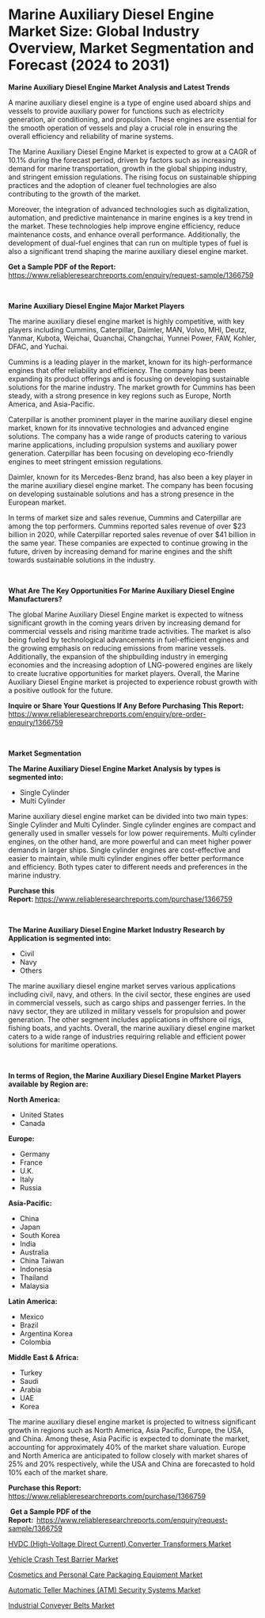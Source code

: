 <p><h1>Marine Auxiliary Diesel Engine Market Size: Global Industry Overview, Market Segmentation and Forecast (2024 to 2031)</h1></p><p><strong>Marine Auxiliary Diesel Engine Market Analysis and Latest Trends</strong></p>
<p><p>A marine auxiliary diesel engine is a type of engine used aboard ships and vessels to provide auxiliary power for functions such as electricity generation, air conditioning, and propulsion. These engines are essential for the smooth operation of vessels and play a crucial role in ensuring the overall efficiency and reliability of marine systems.</p><p>The Marine Auxiliary Diesel Engine Market is expected to grow at a CAGR of 10.1% during the forecast period, driven by factors such as increasing demand for marine transportation, growth in the global shipping industry, and stringent emission regulations. The rising focus on sustainable shipping practices and the adoption of cleaner fuel technologies are also contributing to the growth of the market.</p><p>Moreover, the integration of advanced technologies such as digitalization, automation, and predictive maintenance in marine engines is a key trend in the market. These technologies help improve engine efficiency, reduce maintenance costs, and enhance overall performance. Additionally, the development of dual-fuel engines that can run on multiple types of fuel is also a significant trend shaping the marine auxiliary diesel engine market.</p></p>
<p><strong>Get a Sample PDF of the Report:&nbsp;</strong> <a href="https://www.reliableresearchreports.com/enquiry/request-sample/1366759">https://www.reliableresearchreports.com/enquiry/request-sample/1366759</a></p>
<p>&nbsp;</p>
<p><strong>Marine Auxiliary Diesel Engine Major Market Players</strong></p>
<p><p>The marine auxiliary diesel engine market is highly competitive, with key players including Cummins, Caterpillar, Daimler, MAN, Volvo, MHI, Deutz, Yanmar, Kubota, Weichai, Quanchai, Changchai, Yunnei Power, FAW, Kohler, DFAC, and Yuchai. </p><p>Cummins is a leading player in the market, known for its high-performance engines that offer reliability and efficiency. The company has been expanding its product offerings and is focusing on developing sustainable solutions for the marine industry. The market growth for Cummins has been steady, with a strong presence in key regions such as Europe, North America, and Asia-Pacific.</p><p>Caterpillar is another prominent player in the marine auxiliary diesel engine market, known for its innovative technologies and advanced engine solutions. The company has a wide range of products catering to various marine applications, including propulsion systems and auxiliary power generation. Caterpillar has been focusing on developing eco-friendly engines to meet stringent emission regulations.</p><p>Daimler, known for its Mercedes-Benz brand, has also been a key player in the marine auxiliary diesel engine market. The company has been focusing on developing sustainable solutions and has a strong presence in the European market.</p><p>In terms of market size and sales revenue, Cummins and Caterpillar are among the top performers. Cummins reported sales revenue of over $23 billion in 2020, while Caterpillar reported sales revenue of over $41 billion in the same year. These companies are expected to continue growing in the future, driven by increasing demand for marine engines and the shift towards sustainable solutions in the industry.</p></p>
<p>&nbsp;</p>
<p><strong>What Are The Key Opportunities For Marine Auxiliary Diesel Engine Manufacturers?</strong></p>
<p><p>The global Marine Auxiliary Diesel Engine market is expected to witness significant growth in the coming years driven by increasing demand for commercial vessels and rising maritime trade activities. The market is also being fueled by technological advancements in fuel-efficient engines and the growing emphasis on reducing emissions from marine vessels. Additionally, the expansion of the shipbuilding industry in emerging economies and the increasing adoption of LNG-powered engines are likely to create lucrative opportunities for market players. Overall, the Marine Auxiliary Diesel Engine market is projected to experience robust growth with a positive outlook for the future.</p></p>
<p><strong>Inquire or Share Your Questions If Any Before Purchasing This Report:</strong> <a href="https://www.reliableresearchreports.com/enquiry/pre-order-enquiry/1366759">https://www.reliableresearchreports.com/enquiry/pre-order-enquiry/1366759</a></p>
<p>&nbsp;</p>
<p><strong>Market Segmentation</strong></p>
<p><strong>The Marine Auxiliary Diesel Engine Market Analysis by types is segmented into:</strong></p>
<p><ul><li>Single Cylinder</li><li>Multi Cylinder</li></ul></p>
<p><p>Marine auxiliary diesel engine market can be divided into two main types: Single Cylinder and Multi Cylinder. Single cylinder engines are compact and generally used in smaller vessels for low power requirements. Multi cylinder engines, on the other hand, are more powerful and can meet higher power demands in larger ships. Single cylinder engines are cost-effective and easier to maintain, while multi cylinder engines offer better performance and efficiency. Both types cater to different needs and preferences in the marine industry.</p></p>
<p><strong>Purchase this Report:&nbsp;</strong><a href="https://www.reliableresearchreports.com/purchase/1366759">https://www.reliableresearchreports.com/purchase/1366759</a></p>
<p>&nbsp;</p>
<p><strong>The Marine Auxiliary Diesel Engine Market Industry Research by Application is segmented into:</strong></p>
<p><ul><li>Civil</li><li>Navy</li><li>Others</li></ul></p>
<p><p>The marine auxiliary diesel engine market serves various applications including civil, navy, and others. In the civil sector, these engines are used in commercial vessels, such as cargo ships and passenger ferries. In the navy sector, they are utilized in military vessels for propulsion and power generation. The other segment includes applications in offshore oil rigs, fishing boats, and yachts. Overall, the marine auxiliary diesel engine market caters to a wide range of industries requiring reliable and efficient power solutions for maritime operations.</p></p>
<p>&nbsp;</p>
<p><strong>In terms of Region, the Marine Auxiliary Diesel Engine Market Players available by Region are:</strong></p>
<p>
    <p> <strong> North America: </strong>
        <ul>
            <li>United States</li>
            <li>Canada</li>
        </ul>
        </p> 
    <p> <strong> Europe: </strong>
        <ul>
            <li>Germany</li>
            <li>France</li>
            <li>U.K.</li>
            <li>Italy</li>
            <li>Russia</li>
        </ul>
        </p> 
    <p> <strong> Asia-Pacific: </strong>
        <ul>
            <li>China</li>
            <li>Japan</li>
            <li>South Korea</li>
            <li>India</li>
            <li>Australia</li>
            <li>China Taiwan</li>
            <li>Indonesia</li>
            <li>Thailand</li>
            <li>Malaysia</li>
        </ul>
        </p> 
    <p> <strong> Latin America: </strong>
        <ul>
            <li>Mexico</li>
            <li>Brazil</li>
            <li>Argentina Korea</li>
            <li>Colombia</li>
        </ul>
        </p> 
    <p> <strong> Middle East & Africa: </strong>
        <ul>
            <li>Turkey</li>
            <li>Saudi</li>
            <li>Arabia</li>
            <li>UAE</li>
            <li>Korea</li>
        </ul>
    </p>
    </p>
<p><p>The marine auxiliary diesel engine market is projected to witness significant growth in regions such as North America, Asia Pacific, Europe, the USA, and China. Among these, Asia Pacific is expected to dominate the market, accounting for approximately 40% of the market share valuation. Europe and North America are anticipated to follow closely with market shares of 25% and 20% respectively, while the USA and China are forecasted to hold 10% each of the market share.</p></p>
<p><strong>Purchase this Report: </strong><a href="https://www.reliableresearchreports.com/purchase/1366759">https://www.reliableresearchreports.com/purchase/1366759</a></p>
<p>&nbsp;<strong>Get a Sample PDF of the Report:&nbsp;&nbsp;</strong><a href="https://www.reliableresearchreports.com/enquiry/request-sample/1366759">https://www.reliableresearchreports.com/enquiry/request-sample/1366759</a></p>
<p><strong></strong></p>
<p><p><a href="https://medium.com/@andrewhills1925/hvdc-high-voltage-direct-current-converter-transformers-market-analysis-and-sze-forecasted-for-d17b251091a2">HVDC (High-Voltage Direct Current) Converter Transformers Market</a></p><p><a href="https://medium.com/@minnieebert2827/vehicle-crash-test-barrier-market-research-report-its-history-and-forecast-2024-to-2031-297eb6b83bae">Vehicle Crash Test Barrier Market</a></p><p><a href="https://medium.com/@caligoldner/cosmetics-and-personal-care-packaging-equipment-market-trends-forecast-and-competitive-analysis-278e190ef3a5">Cosmetics and Personal Care Packaging Equipment Market</a></p><p><a href="https://medium.com/@andrewhills1925/automatic-teller-machines-atm-security-systems-market-trends-and-market-analysis-forecasted-for-3714c694094b">Automatic Teller Machines (ATM) Security Systems Market</a></p><p><a href="https://medium.com/@minnieebert2827/decoding-industrial-conveyer-belts-market-metrics-market-share-trends-and-growth-patterns-20457a20fff6">Industrial Conveyer Belts Market</a></p></p>